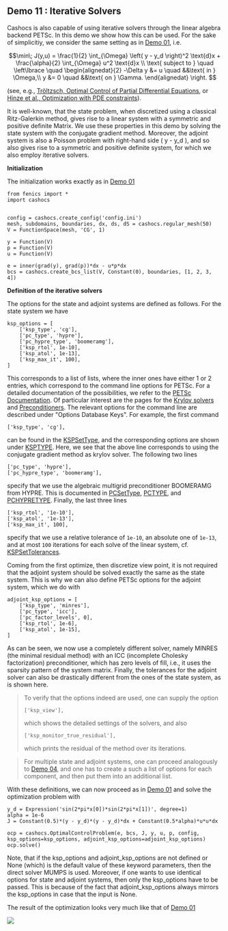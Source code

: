 ## Demo 11 : Iterative Solvers

Cashocs is also capable of using iterative solvers through the linear algebra
backend PETSc. In this demo we show how this can be used. For the sake of simplicitiy,
we consider the same setting as in [Demo 01](#demo-01-basics), i.e.

$$\min\; J(y,u) = \frac{1}{2} \int_{\Omega} \left( y - y_d \right)^2 \text{d}x + \frac{\alpha}{2} \int_{\Omega} u^2 \text{d}x \\
\text{ subject to } \quad \left\lbrace \quad
\begin{alignedat}{2}
-\Delta y &= u \quad &&\text{ in } \Omega,\\
y &= 0 \quad &&\text{ on } \Gamma.
\end{alignedat} \right.
$$

(see, e.g., [Tröltzsch, Optimal Control of Partial Differential Equations](https://doi.org/10.1090/gsm/112),
or [Hinze et al., Optimization with PDE constraints](https://doi.org/10.1007/978-1-4020-8839-1)).

It is well-known, that the state problem, when discretized using a classical Ritz-Galerkin method, gives rise to a linear system with a symmetric and positive definite
Matrix. We use these properties in this demo by solving the state system with the
conjugate gradient method. Moreover, the adjoint system is also a Poisson problem with
right-hand side \( y - y_d \), and so also gives rise to a symmetric and positive definite system, for which we also employ iterative solvers.

**Initialization**

The initialization works exactly as in [Demo 01](#demo-01-basics)

    from fenics import *
    import cashocs


    config = cashocs.create_config('config.ini')
    mesh, subdomains, boundaries, dx, ds, dS = cashocs.regular_mesh(50)
    V = FunctionSpace(mesh, 'CG', 1)

    y = Function(V)
    p = Function(V)
    u = Function(V)

    e = inner(grad(y), grad(p))*dx - u*p*dx
    bcs = cashocs.create_bcs_list(V, Constant(0), boundaries, [1, 2, 3, 4])

**Definition of the iterative solvers**

The options for the state and adjoint systems are defined as follows. For the state
system we have

    ksp_options = [
    	['ksp_type', 'cg'],
    	['pc_type', 'hypre'],
    	['pc_hypre_type', 'boomeramg'],
    	['ksp_rtol', 1e-10],
    	['ksp_atol', 1e-13],
    	['ksp_max_it', 100],
    ]

This corresponds to a list of lists, where the inner ones have either 1 or 2 entries,
which correspond to the command line options for PETSc. For a detailed documentation
of the possibilities, we refer to the [PETSc Documentation](https://www.mcs.anl.gov/petsc/documentation/index.html). Of particular interest are the pages for the
[Krylov solvers](https://www.mcs.anl.gov/petsc/petsc-current/docs/manualpages/KSP/index.html) and [Preconditioners](https://www.mcs.anl.gov/petsc/petsc-current/docs/manualpages/PC/index.html). The relevant options for the command line are described
under "Options Database Keys". For example, the first command

    ['ksp_type', 'cg'],

can be found in the [KSPSetType](https://www.mcs.anl.gov/petsc/petsc-current/docs/manualpages/KSP/KSPSetType.html#KSPSetType), and the corresponding options are shown
under [KSPTYPE](https://www.mcs.anl.gov/petsc/petsc-current/docs/manualpages/KSP/KSPType.html#KSPType). Here, we see that the above line corresponds to using the
conjugate gradient method as krylov solver. The following two lines

    ['pc_type', 'hypre'],
    ['pc_hypre_type', 'boomeramg'],

specify that we use the algebraic multigrid preconditioner BOOMERAMG from HYPRE. This is documented in [PCSetType](https://www.mcs.anl.gov/petsc/petsc-current/docs/manualpages/PC/PCSetType.html#PCSetType), [PCTYPE](https://www.mcs.anl.gov/petsc/petsc-current/docs/manualpages/PC/PCType.html), and [PCHYPRETYPE](https://www.mcs.anl.gov/petsc/petsc-current/docs/manualpages/PC/PCHYPRE.html). Finally, the last three lines

    ['ksp_rtol', '1e-10'],
    ['ksp_atol', '1e-13'],
    ['ksp_max_it', 100],

specify that we use a relative tolerance of `1e-10`, an absolute one of `1e-13`, and
at most `100` iterations for each solve of the linear system, cf. [KSPSetTolerances](https://www.mcs.anl.gov/petsc/petsc-current/docs/manualpages/KSP/KSPSetTolerances.html#KSPSetTolerances).

Coming from the first optimize, then discretize view point, it is not required that
the adjoint system should be solved exactly the same as the state system. This is why we
can also define PETSc options for the adjoint system, which we do with

    adjoint_ksp_options = [
    	['ksp_type', 'minres'],
    	['pc_type', 'icc'],
    	['pc_factor_levels', 0],
    	['ksp_rtol', 1e-6],
    	['ksp_atol', 1e-15],
    ]

As can be seen, we now use a completely different solver, namely MINRES (the minimal residual method) with an ICC (incomplete Cholesky factorization) preconditioner, which
has zero levels of fill, i.e., it uses the sparsity pattern of the system matrix. Finally, the tolerances for the adjoint solver can also be drastically different from
the ones of the state system, as is shown here.

> To verify that the options indeed are used, one can supply the option
>
>     ['ksp_view'],
>
> which shows the detailed settings of the solvers, and also
>
>     ['ksp_monitor_true_residual'],
>
> which prints the residual of the method over its iterations.

> For multiple state and adjoint systems, one can proceed analogously to [Demo 04](#demo-04-multiple-variables), and one has to create a such a list of options for each component, and then put them into an additional list.


With these definitions, we can now proceed as in [Demo 01](#demo-01-basics) and solve the optimization problem with

    y_d = Expression('sin(2*pi*x[0])*sin(2*pi*x[1])', degree=1)
    alpha = 1e-6
    J = Constant(0.5)*(y - y_d)*(y - y_d)*dx + Constant(0.5*alpha)*u*u*dx

    ocp = cashocs.OptimalControlProblem(e, bcs, J, y, u, p, config, ksp_options=ksp_options, adjoint_ksp_options=adjoint_ksp_options)
    ocp.solve()

Note, that if the ksp_options and adjoint_ksp_options are not defined or None (which)
is the default value of these keyword parameters, then the direct solver MUMPS is used.
Moreover, if one wants to use identical options for state and adjoint systems, then only
the ksp_options have to be passed. This is because of the fact that adjoint_ksp_options
always mirrors the ksp_options in case that the input is None.

The result of the optimization looks very much like that of [Demo 01](#demo-01-basics)

![](./img/optimal_control/11_iterative_solvers.png)
